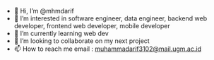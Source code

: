 - 👋 Hi, I’m @mhmdarif
- 👀 I’m interested in software engineer, data engineer, backend web developer, frontend web developer, mobile developer
- 🌱 I’m currently learning web dev
- 💞️ I’m looking to collaborate on my next project
- 📫 How to reach me email : muhammadarif3102@mail.ugm.ac.id

<!---
mhmdarif/mhmdarif is a ✨ special ✨ repository because its `README.md` (this file) appears on your GitHub profile.
You can click the Preview link to take a look at your changes.
--->
